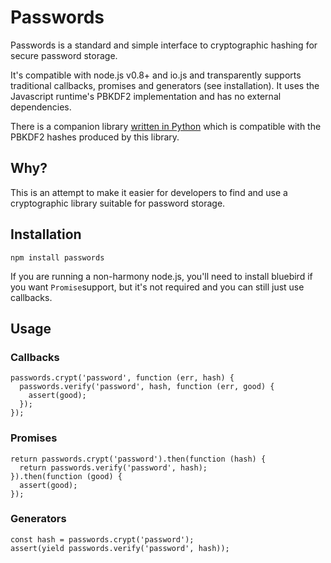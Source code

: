 # Passwords

Passwords is a standard and simple interface to cryptographic hashing for secure password storage.

It's compatible with node.js v0.8+ and io.js and transparently supports traditional callbacks, promises and generators (see installation). It uses the Javascript runtime's PBKDF2 implementation and has no external dependencies.

There is a companion library [written in Python](/kudos/passwords) which is compatible with the PBKDF2 hashes produced by this library.

## Why?

This is an attempt to make it easier for developers to find and use a cryptographic library suitable for password storage.

## Installation

`npm install passwords`

If you are running a non-harmony node.js, you'll need to install bluebird if you want `Promise`support, but it's not required and you can still just use callbacks.

## Usage

### Callbacks

    passwords.crypt('password', function (err, hash) {
      passwords.verify('password', hash, function (err, good) {
        assert(good);
      });
    });
    
### Promises

    return passwords.crypt('password').then(function (hash) {
      return passwords.verify('password', hash);
    }).then(function (good) {
      assert(good);
    });

### Generators
    
    const hash = passwords.crypt('password');
    assert(yield passwords.verify('password', hash));
